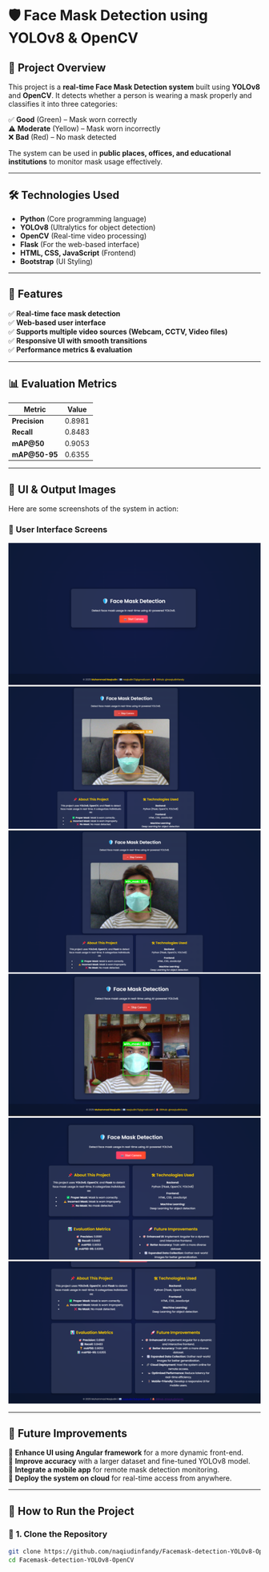 # 🛡️ Face Mask Detection using YOLOv8 & OpenCV

## 📌 Project Overview  
This project is a **real-time Face Mask Detection system** built using **YOLOv8** and **OpenCV**. It detects whether a person is wearing a mask properly and classifies it into three categories:  

✅ **Good** (Green) – Mask worn correctly  
⚠️ **Moderate** (Yellow) – Mask worn incorrectly  
❌ **Bad** (Red) – No mask detected  

The system can be used in **public places, offices, and educational institutions** to monitor mask usage effectively.

---

## 🛠️ Technologies Used  
- **Python** (Core programming language)  
- **YOLOv8** (Ultralytics for object detection)  
- **OpenCV** (Real-time video processing)  
- **Flask** (For the web-based interface)  
- **HTML, CSS, JavaScript** (Frontend)  
- **Bootstrap** (UI Styling)  

---

## 🎯 Features  
✅ **Real-time face mask detection**  
✅ **Web-based user interface**  
✅ **Supports multiple video sources (Webcam, CCTV, Video files)**  
✅ **Responsive UI with smooth transitions**  
✅ **Performance metrics & evaluation**  

---

## 📊 Evaluation Metrics  
| Metric  | Value  |
|---------|--------|
| **Precision**  | 0.8981  |
| **Recall**  | 0.8483  |
| **mAP@50**  | 0.9053  |
| **mAP@50-95**  | 0.6355  |

---

## 📸 UI & Output Images  
Here are some screenshots of the system in action:

### 🔹 **User Interface Screens**  
![UI Image 1](image/ui1.png)  
![UI Image 2](image/ui2.png)  
![UI Image 3](image/ui3.png)  
![UI Image 4](image/ui4.png)  
![UI Image 5](image/ui5.png)  
![UI Image 6](image/ui6.png)  

---

## 🚀 Future Improvements  
🔹 **Enhance UI using Angular framework** for a more dynamic front-end.  
🔹 **Improve accuracy** with a larger dataset and fine-tuned YOLOv8 model.  
🔹 **Integrate a mobile app** for remote mask detection monitoring.  
🔹 **Deploy the system on cloud** for real-time access from anywhere.  

---

## 📌 How to Run the Project  

### 🔹 **1. Clone the Repository**
```sh
git clone https://github.com/naqiudinfandy/Facemask-detection-YOLOv8-OpenCV.git
cd Facemask-detection-YOLOv8-OpenCV
